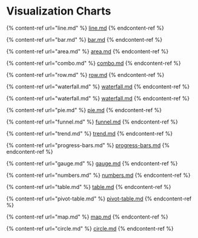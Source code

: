 # Visualization Charts

{% content-ref url="line.md" %}
[line.md](line.md)
{% endcontent-ref %}

{% content-ref url="bar.md" %}
[bar.md](bar.md)
{% endcontent-ref %}

{% content-ref url="area.md" %}
[area.md](area.md)
{% endcontent-ref %}

{% content-ref url="combo.md" %}
[combo.md](combo.md)
{% endcontent-ref %}

{% content-ref url="row.md" %}
[row.md](row.md)
{% endcontent-ref %}

{% content-ref url="waterfall.md" %}
[waterfall.md](waterfall.md)
{% endcontent-ref %}

{% content-ref url="waterfall.md" %}
[waterfall.md](waterfall.md)
{% endcontent-ref %}

{% content-ref url="pie.md" %}
[pie.md](pie.md)
{% endcontent-ref %}

{% content-ref url="funnel.md" %}
[funnel.md](funnel.md)
{% endcontent-ref %}

{% content-ref url="trend.md" %}
[trend.md](trend.md)
{% endcontent-ref %}

{% content-ref url="progress-bars.md" %}
[progress-bars.md](progress-bars.md)
{% endcontent-ref %}

{% content-ref url="gauge.md" %}
[gauge.md](gauge.md)
{% endcontent-ref %}

{% content-ref url="numbers.md" %}
[numbers.md](numbers.md)
{% endcontent-ref %}

{% content-ref url="table.md" %}
[table.md](table.md)
{% endcontent-ref %}

{% content-ref url="pivot-table.md" %}
[pivot-table.md](pivot-table.md)
{% endcontent-ref %}

{% content-ref url="map.md" %}
[map.md](map.md)
{% endcontent-ref %}

{% content-ref url="circle.md" %}
[circle.md](circle.md)
{% endcontent-ref %}





